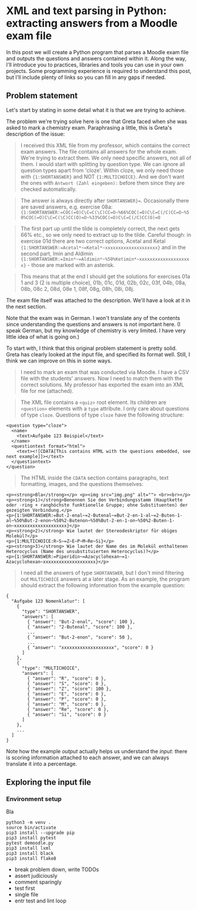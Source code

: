 # XML and text parsing in Python: extracting answers from a Moodle exam file

In this post we will create a Python program that parses a Moodle exam file and outputs the questions and answers contained within it. Along the way, I'll introduce you to practices, libraries and tools you can use in your own projects. Some programming experience is required to understand this post, but I'll include plenty of links so you can fill in any gaps if needed.

## Problem statement

Let's start by stating in some detail what it is that we are trying to achieve.

The problem we're trying solve here is one that Greta faced when she was asked to mark a chemistry exam. Paraphrasing a little, this is Greta's description of the issue:

> I received this XML file from my professor, which contains the correct exam answers. The file contains all answers for the whole exam. We're trying to extract them. We only need specific answers, not all of them. I would start with splitting by question type. We can ignore all question types apart from 'cloze'. Within cloze, we only need those with `{1:SHORTANSWER}` and NOT `{1:MULTICHOICE}`. And we don't want the ones with `Antwort (Zahl eingeben):` before them since they are checked automatically.

> The answer is always directly after `SHORTANSWER}=`. Occasionally there are saved answers, e.g. exercise 08a: `
{1:SHORTANSWER:=COC(=O)C\C=C(\C)CC=O~%66%COC(=O)C\C=C(/C)CC=O~%50%COC(=O)C\C=C(\C)CC(O)=O~%33%COC(=O)C\C=C(/C)CC(O)=O`

> The first part up until the tilde is completely correct, the next gets 66% etc., so we only need to extract up to the tilde. Careful though: in exercise 01d there are two correct options, Acetal and Ketal `{1:SHORTANSWER:=Acetal*~=Ketal*~xxxxxxxxxxxxxxxxxxxx}` and in the second part, Imin and Aldimin `{1:SHORTANSWER:=Imin*~=Aldimin*~%50%Ketimin*~xxxxxxxxxxxxxxxxxxxx}` - those are marked with an asterisk.

> This means that at the end I should get the solutions for exercises 01a 1 and 3 (2 is multiple choice), 01b, 01c, 01d, 02b, 02c, 03f, 04b, 08a, 08b, 08c 2, 08d, 08e 1, 08f, 08g, 08h, 08i, 08j.

The exam file itself was attached to the description. We'll have a look at it in the next section.

Note that the exam was in German. I won't translate any of the contents since understanding the questions and answers is not important here. (I speak German, but my knowledge of chemistry is very limited. I have very little idea of what is going on.)

To start with, I think that this original problem statement is pretty solid. Greta has clearly looked at the input file, and specified its format well. Still, I think we can improve on this in some ways.

> I need to mark an exam that was conducted via Moodle. I have a CSV file with the students' answers. Now I need to match them with the correct solutions. My professor has exported the exam into an XML file for me (attached).

> The XML file contains a `<quiz>` root element. Its children are `<question>` elements with a `type` attribute. I only care about questions of type `cloze`. Questions of type `cloze` have the following structure:

    <question type="cloze">
      <name>
        <text>Aufgabe 123 Beispiel</text>
      </name>
      <questiontext format="html">
        <text><![CDATA[This contains HTML with the questions embedded, see next example]]></text>
      </questiontext>
    </question>

> The HTML inside the `CDATA` section contains paragraphs, text formatting, images, and the questions themselves:

    <p><strong>Bla</strong></p> <p><img src="img.png" alt=""> <br><br></p> <p><strong>1)</strong>Benennen Sie den Verbindungsstamm (Hauptkette oder -ring + ranghöchste funktionelle Gruppe; ohne Substituenten) der gezeigten Verbindung.</p>
    <p>{1:SHORTANSWER:=But-2-enal~=2-Butenal~=But-2-en-1-al~=2-Buten-1-al~%50%But-2-enon~%50%2-Butenon~%50%But-2-en-1-on~%50%2-Buten-1-on~xxxxxxxxxxxxxxxxxxxx}</p>
    <p><strong>2)</strong> Wie lautet der Stereodeskriptor für obiges Molekül?</p>
    <p>{1:MULTICHOICE:R~S~=Z~E~P~M~Re~Si}</p>
    <p><strong>3)</strong> Wie lautet der Name des im Molekül enthaltenen Heterocyclus (Name des unsubstituierten Heterocyclus)?</p>
    <p>{1:SHORTANSWER:=Piperidin~=Azacyclohexan~=1-Azacyclohexan~xxxxxxxxxxxxxxxxxxxx}</p>

> I need all the answers of type `SHORTANSWER`, but I don't mind filtering out `MULTICHOICE` answers at a later stage. As an example, the program should extract the following information from the example question:

    {
      "Aufgabe 123 Nomenklatur": [
        {
          "type": "SHORTANSWER",
          "answers": [
            { "answer": "But-2-enal", "score": 100 },
            { "answer": "2-Butenal", "score": 100 },
            ...
            { "answer": "But-2-enon", "score": 50 },
            ...
            { "answer": "xxxxxxxxxxxxxxxxxxxx", "score": 0 }
          ]
        },
        {
          "type": "MULTICHOICE",
          "answers": [
            { "answer": "R", "score": 0 },
            { "answer": "S", "score": 0 },
            { "answer": "Z", "score": 100 },
            { "answer": "E", "score": 0 },
            { "answer": "P", "score": 0 },
            { "answer": "M", "score": 0 },
            { "answer": "Re", "score": 0 },
            { "answer": "Si", "score": 0 }
          ]
        },
        ...
      ]
    }

Note how the example _output_ actually helps us understand the _input_: there is scoring information attached to each answer, and we can always translate it into a percentage.

## Exploring the input file

### Environment setup

Bla

    python3 -m venv .
    source bin/activate
    pip3 install --upgrade pip
    pip3 install pytest
    pytest demoodle.py
    pip3 install lxml
    pip3 install black
    pip3 install flake8

- break problem down, write TODOs
- assert judiciously
- comment sparingly
- test first
- single file
- entr test and lint loop
